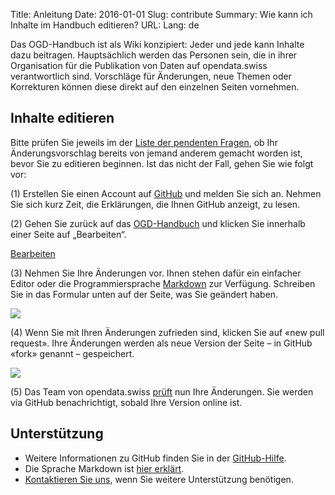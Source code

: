 Title: Anleitung
Date: 2016-01-01
Slug: contribute
Summary: Wie kann ich Inhalte im Handbuch editieren?
URL:
Lang: de


Das OGD-Handbuch ist als Wiki konzipiert: Jeder und jede kann Inhalte dazu beitragen. Hauptsächlich werden das Personen sein, die in ihrer Organisation für die Publikation von Daten auf opendata.swiss verantwortlich sind. Vorschläge für Änderungen, neue Themen oder Korrekturen können diese direkt auf den einzelnen Seiten vornehmen.

## Inhalte editieren

Bitte prüfen Sie jeweils im der [Liste der pendenten Fragen](https://github.com/opendata-swiss/ogd-handbook-wiki/issues), ob Ihr Änderungsvorschlag bereits von jemand anderem gemacht worden ist, bevor Sie zu editieren beginnen. Ist das nicht der Fall, gehen Sie wie folgt vor:

(1) Erstellen Sie einen Account auf [GitHub](https://github.com/) und melden Sie sich an. Nehmen Sie sich kurz Zeit, die Erklärungen, die Ihnen GitHub anzeigt, zu lesen.

(2) Gehen Sie zurück auf das [OGD-Handbuch](http://handbook.opendata.swiss) und klicken Sie innerhalb einer Seite auf „Bearbeiten“.

<a class="btn btn-success btn-lg" href="#">Bearbeiten</a>

(3) Nehmen Sie Ihre Änderungen vor. Ihnen stehen dafür ein einfacher Editor oder die Programmiersprache [Markdown](../../images/contribution-howto-markdown.jpg) zur Verfügung. Schreiben Sie in das Formular unten auf der Seite, was Sie geändert haben.

![](../../images/contribution-howto-github.jpg)

(4) Wenn Sie mit Ihren Änderungen zufrieden sind, klicken Sie auf «new pull request». Ihre Änderungen werden als neue Version der Seite – in GitHub «fork» genannt – gespeichert.

![](../../images/newpullrequest.png)

(5) Das Team von opendata.swiss [prüft](../../images/contribution-howto-pullrequest.jpg) nun Ihre Änderungen. Sie werden via GitHub benachrichtigt, sobald Ihre Version online ist.

## Unterstützung

- Weitere Informationen zu GitHub finden Sie in der [GitHub-Hilfe](https://help.github.com/).
- Die Sprache Markdown ist [hier erklärt](http://en.support.wordpress.com/markdown-quick-reference/).
- [Kontaktieren Sie uns](mailto:opendata@bar.admin.ch), wenn Sie weitere Unterstützung benötigen.
